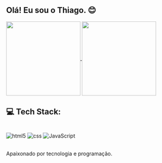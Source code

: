 
## Olá! Eu sou o Thiago. 😊

<a href="https://github.com/thiago3030/github-readme-stats">
  <img height=200 align="center" src="https://github-readme-stats.vercel.app/api?username=thiago3030&theme=midnight-purple" />
</a>
<a href="https://github.com/thiago3030/convoychat">
  <img height=200 align="center" src="https://github-readme-stats.vercel.app/api/top-langs?username=thiago3030&t&lags_count=8&card_width=320&layout=donut&theme=midnight-purple" />
</a>

## 💻 Tech Stack:

<div style="display: inline_block"><br/>
  <img align="center" alt="html5" src="https://img.shields.io/badge/HTML5-E34F26?style=for-the-badge&logo=html5&logoColor=white" />
  <img align="center" alt="css" src="https://img.shields.io/badge/CSS3-1572B6?style=for-the-badge&logo=css3&logoColor=white" />
  <img align="center" alt="JavaScript" src="https://img.shields.io/badge/JavaScript-F7DF1E?style=for-the-badge&logo=javascript&logoColor=black" />
</div><br/>

Apaixonado por tecnologia e programação.



